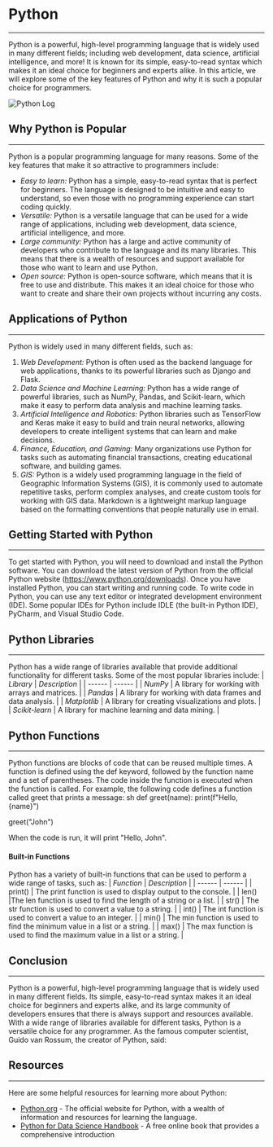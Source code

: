 # Python
_________________
Python is a powerful, high-level programming language that is widely used in many different fields; including web development, data science, artificial intelligence, and more! It is known for its simple, easy-to-read syntax which makes it an ideal choice for beginners and experts alike. In this article, we will explore some of the key features of Python and why it is such a popular choice for programmers.

![Python Log](https://www.python.org/static/img/python-logo@2x.png)
## Why Python is Popular
___________
Python is a popular programming language for many reasons. Some of the key features that make
it so attractive to programmers include:
- *Easy to learn:* Python has a simple, easy-to-read syntax that is perfect for beginners. The language is designed to be intuitive and easy to understand, so even those with no programming experience can start coding quickly.
- *Versatile:* Python is a versatile language that can be used for a wide range of applications, including web development, data science, artificial intelligence, and more.
- *Large community:* Python has a large and active community of developers who contribute to
the language and its many libraries. This means that there is a wealth of resources and support
available for those who want to learn and use Python.
- *Open source:* Python is open-source software, which means that it is free to use and
distribute. This makes it an ideal choice for those who want to create and share their own
projects without incurring any costs.

## Applications of Python
______________
Python is widely used in many different fields, such as:
1. *Web Development:* Python is often used as the backend language for web applications, thanks to its powerful libraries such as Django and Flask.
2. *Data Science and Machine Learning:* Python has a wide range of powerful libraries, such as
NumPy, Pandas, and Scikit-learn, which make it easy to perform data analysis and machine
learning tasks.
3. *Artificial Intelligence and Robotics:* Python libraries such as TensorFlow and Keras make it
easy to build and train neural networks, allowing developers to create intelligent systems that
can learn and make decisions.
4. *Finance, Education, and Gaming:* Many organizations use Python for tasks such as
automating financial transactions, creating educational software, and building games.
5. *GIS:* Python is a widely used programming language in the field of Geographic Information
Systems (GIS), it is commonly used to automate repetitive tasks, perform complex analyses,
and create custom tools for working with GIS data.
Markdown is a lightweight markup language based on the formatting conventions
that people naturally use in email.

## Getting Started with Python
_________
To get started with Python, you will need to download and install the Python software. You can download the latest version of Python from the official Python website (https://www.python.org/downloads). Once you have installed Python, you can start writing and running code.
To write code in Python, you can use any text editor or integrated development environment (IDE).
Some popular IDEs for Python include IDLE (the built-in Python IDE), PyCharm, and Visual Studio
Code.
## Python Libraries
__________
Python has a wide range of libraries available that provide additional functionality for different tasks. Some of the most popular libraries include:
| *Library* | *Description* |
| ------ | ------ |
| *NumPy* | A library for working with arrays and matrices. |
| *Pandas* | A library for working with data frames and data analysis. |
| *Matplotlib*  | A library for creating visualizations and plots. |
| *Scikit-learn* | A library for machine learning and data mining. |
## Python Functions
___
Python functions are blocks of code that can be reused multiple times. A function is defined using the def keyword, followed by the function name and a set of parentheses. The code inside the function is executed when the function is called.
For example, the following code defines a function called greet that prints a message:
sh
 def greet(name):
     print(f"Hello, {name}")
     
greet("John")

When the code is run, it will print "Hello, John".
#### Built-in Functions
Python has a variety of built-in functions that can be used to perform a wide range of tasks, such
as:
| *Function* | *Description* |
| ------ | ------ |
| print() | The print function is used to display output to the console. |
| len() |The len function is used to find the length of a string or a list. |
| str()  | The str function is used to convert a value to a string. |
| int() | The int function is used to convert a value to an integer. |
| min() | The min function is used to find the minimum value in a list or a string. |
| max() | The max function is used to find the maximum value in a list or a string. |
## Conclusion
___
Python is a powerful, high-level programming language that is widely used in many different fields.
Its simple, easy-to-read syntax makes it an ideal choice for beginners and experts alike, and its
large community of developers ensures that there is always support and resources available. With
a wide range of libraries available for different tasks, Python is a versatile choice for any
programmer.
As the famous computer scientist, Guido van Rossum, the creator of Python, said:
## Resources
________
Here are some helpful resources for learning more about Python:
- [Python.org](https://www.python.org/) - The official website for Python, with a wealth of information and resources for
learning the language.  
- [Python for Data Science Handbook](https://jakevdp.github.io/PythonDataScienceHandbook/) - A free online book that provides a comprehensive
introduction
